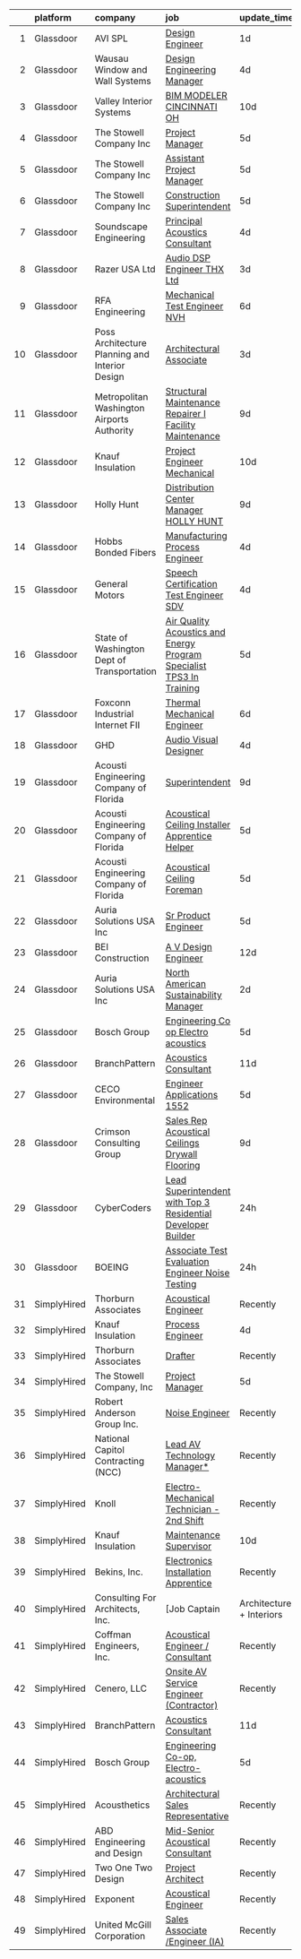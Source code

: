 

|    | platform    | company                                          | job                                                                                                                                                                                                                                                                                                                                                                                                                                                                                                                                                                                                                                                                                                                                                                                                                                                                                                                                                                                                                                                                                                                                                                                                                                                                                                                                                                                                                 | update_time   | location                  |
|---:|:------------|:-------------------------------------------------|:--------------------------------------------------------------------------------------------------------------------------------------------------------------------------------------------------------------------------------------------------------------------------------------------------------------------------------------------------------------------------------------------------------------------------------------------------------------------------------------------------------------------------------------------------------------------------------------------------------------------------------------------------------------------------------------------------------------------------------------------------------------------------------------------------------------------------------------------------------------------------------------------------------------------------------------------------------------------------------------------------------------------------------------------------------------------------------------------------------------------------------------------------------------------------------------------------------------------------------------------------------------------------------------------------------------------------------------------------------------------------------------------------------------------|:--------------|:--------------------------|
|  1 | Glassdoor   | AVI SPL                                          | [Design Engineer](https://www.glassdoor.com/partner/jobListing.htm?pos=118&ao=1136043&s=58&guid=000001815be062fca994019fd1c2031a&src=GD_JOB_AD&t=SR&vt=w&cs=1_de99d0a6&cb=1655103841379&jobListingId=1007932903245&jrtk=3-0-1g5du0opqr0bm801-1g5du0oq9r16q800-08bc8354b9653948-)                                                                                                                                                                                                                                                                                                                                                                                                                                                                                                                                                                                                                                                                                                                                                                                                                                                                                                                                                                                                                                                                                                                                    | 1d            | Herndon, VA               |
|  2 | Glassdoor   | Wausau Window and Wall Systems                   | [Design Engineering Manager](https://www.glassdoor.com/partner/jobListing.htm?pos=111&ao=1136043&s=58&guid=000001815be062fca994019fd1c2031a&src=GD_JOB_AD&t=SR&vt=w&cs=1_871390f5&cb=1655103841378&jobListingId=1007926650532&jrtk=3-0-1g5du0opqr0bm801-1g5du0oq9r16q800-5fc3d03be6e457dd-)                                                                                                                                                                                                                                                                                                                                                                                                                                                                                                                                                                                                                                                                                                                                                                                                                                                                                                                                                                                                                                                                                                                         | 4d            | Wausau, WI                |
|  3 | Glassdoor   | Valley Interior Systems                          | [BIM MODELER  CINCINNATI  OH](https://www.glassdoor.com/partner/jobListing.htm?pos=116&ao=1136043&s=58&guid=000001815be062fca994019fd1c2031a&src=GD_JOB_AD&t=SR&vt=w&ea=1&cs=1_5e23b1d9&cb=1655103841379&jobListingId=1007914469479&jrtk=3-0-1g5du0opqr0bm801-1g5du0oq9r16q800-ee425bde4cca9a92-)                                                                                                                                                                                                                                                                                                                                                                                                                                                                                                                                                                                                                                                                                                                                                                                                                                                                                                                                                                                                                                                                                                                   | 10d           | Cincinnati, OH            |
|  4 | Glassdoor   | The Stowell Company  Inc                         | [Project Manager](https://www.glassdoor.com/partner/jobListing.htm?pos=104&ao=1110586&s=58&guid=000001815be062fca994019fd1c2031a&src=GD_JOB_AD&t=SR&vt=w&ea=1&cs=1_1145bfcb&cb=1655103841377&jobListingId=1007924017479&cpc=654405A9B1E0A9F5&jrtk=3-0-1g5du0opqr0bm801-1g5du0oq9r16q800-07546292c7543e31--6NYlbfkN0BwIuuRfMNr4bHAibij-TAqMQJhCn9qVoEWpyJeWwU_CoUvdW7xSUA4VILr-4NFctUgeFzfu75YM8ao0SqFARX_Akm9Sa7nmzfvzqD5LMYLIXepb2_O-s2pHPzcDVf6OZbEbAtbxV_TOKm94Mmp9frluR_u9XU7Zyljh92CyVLDE17hdML4nPXUkhNBKxIRaMCwCsXe1WHwqrRpk7Ngw-uOkLDnRVlwmJSpSTXe6VfcQVNrN50BMqggh8cDOXmpYyZzarybTaWSRAPyw7KOddODPxEZJn-Sx5GuW7qiDc11kOi3lDrJs-LS6BssQAVz8u3NohoEfNVLKj7StWbrOAx0S0nt9fZHxqkrqBO1CIC6ZSiyApt_6tewX0DWTtTVFvaSLafSER3bMushVRFTXOn4jh8Ce3574QC4JOyTtycJkm9SS_F2s-wMqdRHeoyMRDa6Dj-DoKD9i1NxSLXz4QeeY-BuCwVn0tHeXRFmgcAzglqTdO4RK7Nk)                                                                                                                                                                                                                                                                                                                                                                                                                                                                                                                                                                          | 5d            | Orlando, FL               |
|  5 | Glassdoor   | The Stowell Company  Inc                         | [Assistant Project Manager](https://www.glassdoor.com/partner/jobListing.htm?pos=105&ao=1110586&s=58&guid=000001815be062fca994019fd1c2031a&src=GD_JOB_AD&t=SR&vt=w&ea=1&cs=1_aa98a2ca&cb=1655103841377&jobListingId=1007924074621&cpc=2CAED5C921A5F994&jrtk=3-0-1g5du0opqr0bm801-1g5du0oq9r16q800-8703f27397d63ae9--6NYlbfkN0BwIuuRfMNr4bHAibij-TAqMQJhCn9qVoEWpyJeWwU_CoUvdW7xSUA4PnG_NpEVyz8xrofMjGgjWGoKKeOnYrKXrK4pv9FzbBOsrGi1wvi8AydCpI_NbdIY3ZzIAV1Ads8W3R1pGsaagZNxGazysIWu8idSX5hJxjHHThxMBNr1fRaNU7FsWyN9m1sv9hzfZFJKoXoTF4qIQkyMnTotpfAGogZHZcQtvNhVl2ps5TKMdfBbt2UiOB9SymzM6J5n71C34wviUwm7Xi3BU6w0F6dNU5Gxac8FUJod2DZJqiTlQ_VnuiCVzozR7_gSR6AdysOkdfUa0cdfGXs9Ve1dKDbnhAZTHz062kfGCxBckcBW-cxwZGofOErJdHXkf7PQxwcWvCWYFNUHnNv-Vjbu-T1076g1zUnzBAtretzlutnVQFITpKViwr0WYtHjpsbwCG5LJrNU7M0t66hSy58zy1wiRzwPQWjzjXchxvjVx0vMu7iqrf3zDUNBIZvA-mh-UXk%3D)                                                                                                                                                                                                                                                                                                                                                                                                                                                                                                                                                  | 5d            | Orlando, FL               |
|  6 | Glassdoor   | The Stowell Company  Inc                         | [Construction Superintendent](https://www.glassdoor.com/partner/jobListing.htm?pos=106&ao=1110586&s=58&guid=000001815be062fca994019fd1c2031a&src=GD_JOB_AD&t=SR&vt=w&ea=1&cs=1_14805e6b&cb=1655103841378&jobListingId=1007924059044&cpc=334ABAF5D42DC775&jrtk=3-0-1g5du0opqr0bm801-1g5du0oq9r16q800-0dafba5ca2213705--6NYlbfkN0BwIuuRfMNr4bHAibij-TAqMQJhCn9qVoEWpyJeWwU_CoUvdW7xSUA4nOmqGfQWqk4VRA_D4FMrE4wtO9BUKc5fLhJyJK4KLXMxNwtBDC9pPRDhh9oaTF9zsUurtSXyAezjvRwRe1l6qveFDJW6WeinAxbz2K86GXoyIKaNBTCm0LlDOOxFhdNCIUckvdX9VIdmwMZSbeqQn8HRFyHeXJnh8XQ5lSJ9kzEYDU4R61X_6ZKS1JWTNPqnn0goABaw7I79Gvt_Ai0YUnrOyFNC5VYcx4XEMnGu5cDO2WhoAHNKI2NjhbHT79e90XFjb7GhOM27nDgVdpNNyyuiCKoe4f0May48c9KXdJxG1AiV91CaDibbDk-rQYMTbPfhzWid_AGHmQoYD-S_F3OgjVnB0vZn5vOVxi1gsVPYKw6aNADUxWMeXGL_wQft2dnRS1qVYXJ2XAPiOOsxWhuxsP1uosRoxemp7AJbDo3ALMdfBhodrt8oqX0vj24Vgda1fWqF69Y%3D)                                                                                                                                                                                                                                                                                                                                                                                                                                                                                                                                                | 5d            | Tampa, FL                 |
|  7 | Glassdoor   | Soundscape Engineering                           | [Principal Acoustics Consultant](https://www.glassdoor.com/partner/jobListing.htm?pos=120&ao=1136043&s=58&guid=000001815be062fca994019fd1c2031a&src=GD_JOB_AD&t=SR&vt=w&cs=1_03db915d&cb=1655103841379&jobListingId=1007927922648&jrtk=3-0-1g5du0opqr0bm801-1g5du0oq9r16q800-0629ffe0b08a1a14-)                                                                                                                                                                                                                                                                                                                                                                                                                                                                                                                                                                                                                                                                                                                                                                                                                                                                                                                                                                                                                                                                                                                     | 4d            | Chicago, IL               |
|  8 | Glassdoor   | Razer USA Ltd                                    | [Audio DSP Engineer  THX  Ltd  ](https://www.glassdoor.com/partner/jobListing.htm?pos=115&ao=1136043&s=58&guid=000001815be062fca994019fd1c2031a&src=GD_JOB_AD&t=SR&vt=w&cs=1_14c2b2cc&cb=1655103841379&jobListingId=1007929771967&jrtk=3-0-1g5du0opqr0bm801-1g5du0oq9r16q800-c16985831cd54b74-)                                                                                                                                                                                                                                                                                                                                                                                                                                                                                                                                                                                                                                                                                                                                                                                                                                                                                                                                                                                                                                                                                                                     | 3d            | Remote                    |
|  9 | Glassdoor   | RFA Engineering                                  | [Mechanical Test Engineer   NVH](https://www.glassdoor.com/partner/jobListing.htm?pos=121&ao=1136043&s=58&guid=000001815be062fca994019fd1c2031a&src=GD_JOB_AD&t=SR&vt=w&ea=1&cs=1_f0b498b2&cb=1655103841382&jobListingId=1007922439010&jrtk=3-0-1g5du0opqr0bm801-1g5du0oq9r16q800-528a13db27a297e8-)                                                                                                                                                                                                                                                                                                                                                                                                                                                                                                                                                                                                                                                                                                                                                                                                                                                                                                                                                                                                                                                                                                                | 6d            | Dubuque, IA               |
| 10 | Glassdoor   | Poss Architecture   Planning and Interior Design | [Architectural Associate](https://www.glassdoor.com/partner/jobListing.htm?pos=101&ao=1110586&s=58&guid=000001815be062fca994019fd1c2031a&src=GD_JOB_AD&t=SR&vt=w&ea=1&cs=1_1019684c&cb=1655103841377&jobListingId=1007929513493&cpc=0F120DD93C91FC85&jrtk=3-0-1g5du0opqr0bm801-1g5du0oq9r16q800-24e20df06f3e6b50--6NYlbfkN0DdNONLqhA8z6QrX6vw37qu8cGScUjPKwqVQr3YAsb4-1kF9zPio8EJ7Mfd_3q34FC0EA70cItElEhEbPyyH5M_besM1jJ40vrXhkOyHsTBdjqAODNi6-YkWC6ws5RIL8U8eMKmGzFTRab4fHrb_3shR5tsasl4XEQmQHTBWadx_WA24yuixEn_e86hyKLPiateN6KJ9WjMpugv2036BLmW9fxVNcYuj9VbPr4KB66i8DguwChmVz-JPbYDW_AjJq14ZWsZ5cpODfAcu4eg996tI3yDE3cUUKcf_tihwteqCSktXX22g-zTdcXWPwyqPtdMgJZK8VFcmJshCNCAJ4zjsmd-EDGEQ48abqNP2Rs7wgPzXhL7ITZgUvh6tObn6raIdzXzr4NJKTyVfMOoCtKqcya02yn_XoXzEy2Z6RHO90zncU3f_9rhXfd2WckokC1YHYdbDVS9qaI4dmPBZCjySa8aULlwv_85EKaXgIOKuDEJbKGbzw4GEI-eofzwXv1-Mk1ojOH5Og%3D%3D)                                                                                                                                                                                                                                                                                                                                                                                                                                                                                                                                      | 3d            | Boise, ID                 |
| 11 | Glassdoor   | Metropolitan Washington Airports Authority       | [Structural Maintenance Repairer I  Facility Maintenance ](https://www.glassdoor.com/partner/jobListing.htm?pos=129&ao=1136043&s=58&guid=000001815be062fca994019fd1c2031a&src=GD_JOB_AD&t=SR&vt=w&cs=1_8e6c4673&cb=1655103841384&jobListingId=1007916537134&jrtk=3-0-1g5du0opqr0bm801-1g5du0oq9r16q800-cec144f68c6ce47c-)                                                                                                                                                                                                                                                                                                                                                                                                                                                                                                                                                                                                                                                                                                                                                                                                                                                                                                                                                                                                                                                                                           | 9d            | Dulles, VA                |
| 12 | Glassdoor   | Knauf Insulation                                 | [Project Engineer  Mechanical](https://www.glassdoor.com/partner/jobListing.htm?pos=125&ao=1136043&s=58&guid=000001815be062fca994019fd1c2031a&src=GD_JOB_AD&t=SR&vt=w&ea=1&cs=1_c46d03db&cb=1655103841383&jobListingId=1007913051181&jrtk=3-0-1g5du0opqr0bm801-1g5du0oq9r16q800-914628331dab973b-)                                                                                                                                                                                                                                                                                                                                                                                                                                                                                                                                                                                                                                                                                                                                                                                                                                                                                                                                                                                                                                                                                                                  | 10d           | Shasta Lake, CA           |
| 13 | Glassdoor   | Holly Hunt                                       | [Distribution Center Manager   HOLLY HUNT](https://www.glassdoor.com/partner/jobListing.htm?pos=130&ao=1136043&s=58&guid=000001815be062fca994019fd1c2031a&src=GD_JOB_AD&t=SR&vt=w&ea=1&cs=1_0d670835&cb=1655103841385&jobListingId=1007917347711&jrtk=3-0-1g5du0opqr0bm801-1g5du0oq9r16q800-a4b077a0e85766e3-)                                                                                                                                                                                                                                                                                                                                                                                                                                                                                                                                                                                                                                                                                                                                                                                                                                                                                                                                                                                                                                                                                                      | 9d            | McCook, IL                |
| 14 | Glassdoor   | Hobbs Bonded Fibers                              | [Manufacturing Process Engineer](https://www.glassdoor.com/partner/jobListing.htm?pos=102&ao=1110586&s=58&guid=000001815be062fca994019fd1c2031a&src=GD_JOB_AD&t=SR&vt=w&ea=1&cs=1_11c19323&cb=1655103841377&jobListingId=1007926037487&cpc=D3E44275D43A938E&jrtk=3-0-1g5du0opqr0bm801-1g5du0oq9r16q800-7f698de040879644--6NYlbfkN0BHIfC1zsKGIu0R3teaIu8liT7fbRNLaQeDQfcPJweUK4y4AHNnaS_jcjS3zTt_vBu9Ig11oDt7qrARVX6avZ4_pq-Gz5vvUTGB_ml85Fyna3IEWXXuGlguev61J43HjDMrCuF1g4pR4S2khr4iBRSzsqxnYh3BKQJgpxpSL-ZOWHtU15Wu-6QA5bO_3R8X1rOqMoF0G9LZc2baPSDX0D1FsYcUSzS3LX4-jcUtCPRZM8Blv--_XsxtWKrCrez8w9LZuJshgAjCljsVoTRXAOze74WUyLiSm7w5b_WM-ghM4uFl-4OAse4LJ5dK9citn3wa-96fV6WXH0PTyDx4qN8vCzppaIeIM321BpfexfNoAsnXeTTJG0vSx_da76tK1akidvQ9aQleymi9stts4XRQCvM6e1hRi4-4j2aDkWwtSkKNsFxq3nqdTozblO_1yxMkteChHtrFozGl1FbukYkjpphagqbVk-Q7h42dS8_Nz5pOV1QD5E6u-bGQTAVJvrrfrFKUmusxk-WwLho--o-s)                                                                                                                                                                                                                                                                                                                                                                                                                                                                                                                           | 4d            | Waco, TX                  |
| 15 | Glassdoor   | General Motors                                   | [Speech Certification Test Engineer   SDV](https://www.glassdoor.com/partner/jobListing.htm?pos=117&ao=1136043&s=58&guid=000001815be062fca994019fd1c2031a&src=GD_JOB_AD&t=SR&vt=w&cs=1_1d1f33d2&cb=1655103841379&jobListingId=1007926634688&jrtk=3-0-1g5du0opqr0bm801-1g5du0oq9r16q800-f657101e5b71ce0c-)                                                                                                                                                                                                                                                                                                                                                                                                                                                                                                                                                                                                                                                                                                                                                                                                                                                                                                                                                                                                                                                                                                           | 4d            | Warren, MI                |
| 16 | Glassdoor   | State of Washington Dept  of Transportation      | [Air Quality  Acoustics  and Energy Program Specialist  TPS3  In Training ](https://www.glassdoor.com/partner/jobListing.htm?pos=124&ao=1136043&s=58&guid=000001815be062fca994019fd1c2031a&src=GD_JOB_AD&t=SR&vt=w&cs=1_5fbf8f0e&cb=1655103841383&jobListingId=1007922737215&jrtk=3-0-1g5du0opqr0bm801-1g5du0oq9r16q800-693ff59c2499a516-)                                                                                                                                                                                                                                                                                                                                                                                                                                                                                                                                                                                                                                                                                                                                                                                                                                                                                                                                                                                                                                                                          | 5d            | Shoreline, WA             |
| 17 | Glassdoor   | Foxconn Industrial Internet   FII                | [Thermal Mechanical Engineer](https://www.glassdoor.com/partner/jobListing.htm?pos=110&ao=1136043&s=58&guid=000001815be062fca994019fd1c2031a&src=GD_JOB_AD&t=SR&vt=w&ea=1&cs=1_9014f948&cb=1655103841378&jobListingId=1007921446331&jrtk=3-0-1g5du0opqr0bm801-1g5du0oq9r16q800-d6a641b8b4556e96-)                                                                                                                                                                                                                                                                                                                                                                                                                                                                                                                                                                                                                                                                                                                                                                                                                                                                                                                                                                                                                                                                                                                   | 6d            | Houston, TX               |
| 18 | Glassdoor   | GHD                                              | [Audio Visual Designer](https://www.glassdoor.com/partner/jobListing.htm?pos=128&ao=1136043&s=58&guid=000001815be062fca994019fd1c2031a&src=GD_JOB_AD&t=SR&vt=w&cs=1_3eca0263&cb=1655103841383&jobListingId=1007926334808&jrtk=3-0-1g5du0opqr0bm801-1g5du0oq9r16q800-e9f1dfbecaeb74c7-)                                                                                                                                                                                                                                                                                                                                                                                                                                                                                                                                                                                                                                                                                                                                                                                                                                                                                                                                                                                                                                                                                                                              | 4d            | Chantilly, VA             |
| 19 | Glassdoor   | Acousti Engineering Company of Florida           | [Superintendent](https://www.glassdoor.com/partner/jobListing.htm?pos=123&ao=1136043&s=58&guid=000001815be062fca994019fd1c2031a&src=GD_JOB_AD&t=SR&vt=w&ea=1&cs=1_5385dc65&cb=1655103841383&jobListingId=1007917113861&jrtk=3-0-1g5du0opqr0bm801-1g5du0oq9r16q800-dc67cc9bfc77ea97-)                                                                                                                                                                                                                                                                                                                                                                                                                                                                                                                                                                                                                                                                                                                                                                                                                                                                                                                                                                                                                                                                                                                                | 9d            | Miami, FL                 |
| 20 | Glassdoor   | Acousti Engineering Company of Florida           | [Acoustical Ceiling Installer Apprentice Helper](https://www.glassdoor.com/partner/jobListing.htm?pos=109&ao=1136043&s=58&guid=000001815be062fca994019fd1c2031a&src=GD_JOB_AD&t=SR&vt=w&ea=1&cs=1_a27b972d&cb=1655103841378&jobListingId=1007923920637&jrtk=3-0-1g5du0opqr0bm801-1g5du0oq9r16q800-811011e16ae6038d-)                                                                                                                                                                                                                                                                                                                                                                                                                                                                                                                                                                                                                                                                                                                                                                                                                                                                                                                                                                                                                                                                                                | 5d            | Tampa, FL                 |
| 21 | Glassdoor   | Acousti Engineering Company of Florida           | [Acoustical Ceiling Foreman](https://www.glassdoor.com/partner/jobListing.htm?pos=112&ao=1136043&s=58&guid=000001815be062fca994019fd1c2031a&src=GD_JOB_AD&t=SR&vt=w&ea=1&cs=1_12580ac8&cb=1655103841378&jobListingId=1007923920636&jrtk=3-0-1g5du0opqr0bm801-1g5du0oq9r16q800-9cb9c0355a1a0b53-)                                                                                                                                                                                                                                                                                                                                                                                                                                                                                                                                                                                                                                                                                                                                                                                                                                                                                                                                                                                                                                                                                                                    | 5d            | Tampa, FL                 |
| 22 | Glassdoor   | Auria Solutions USA  Inc                         | [Sr  Product Engineer](https://www.glassdoor.com/partner/jobListing.htm?pos=126&ao=1136043&s=58&guid=000001815be062fca994019fd1c2031a&src=GD_JOB_AD&t=SR&vt=w&ea=1&cs=1_bc84eb98&cb=1655103841383&jobListingId=1007923175401&jrtk=3-0-1g5du0opqr0bm801-1g5du0oq9r16q800-c65b107a814f43c6-)                                                                                                                                                                                                                                                                                                                                                                                                                                                                                                                                                                                                                                                                                                                                                                                                                                                                                                                                                                                                                                                                                                                          | 5d            | Southfield, MI            |
| 23 | Glassdoor   | BEI Construction                                 | [A V Design Engineer](https://www.glassdoor.com/partner/jobListing.htm?pos=113&ao=1136043&s=58&guid=000001815be062fca994019fd1c2031a&src=GD_JOB_AD&t=SR&vt=w&ea=1&cs=1_eda361fc&cb=1655103841378&jobListingId=1007907431700&jrtk=3-0-1g5du0opqr0bm801-1g5du0oq9r16q800-77c64e88ebc83169-)                                                                                                                                                                                                                                                                                                                                                                                                                                                                                                                                                                                                                                                                                                                                                                                                                                                                                                                                                                                                                                                                                                                           | 12d           | San Leandro, CA           |
| 24 | Glassdoor   | Auria Solutions USA  Inc                         | [North American Sustainability Manager](https://www.glassdoor.com/partner/jobListing.htm?pos=122&ao=1136043&s=58&guid=000001815be062fca994019fd1c2031a&src=GD_JOB_AD&t=SR&vt=w&ea=1&cs=1_862fc1e4&cb=1655103841383&jobListingId=1007931799891&jrtk=3-0-1g5du0opqr0bm801-1g5du0oq9r16q800-3aae51f2c96b3b96-)                                                                                                                                                                                                                                                                                                                                                                                                                                                                                                                                                                                                                                                                                                                                                                                                                                                                                                                                                                                                                                                                                                         | 2d            | Southfield, MI            |
| 25 | Glassdoor   | Bosch Group                                      | [Engineering Co op  Electro acoustics](https://www.glassdoor.com/partner/jobListing.htm?pos=108&ao=1136043&s=58&guid=000001815be062fca994019fd1c2031a&src=GD_JOB_AD&t=SR&vt=w&ea=1&cs=1_9df7dcd6&cb=1655103841378&jobListingId=1007924977046&jrtk=3-0-1g5du0opqr0bm801-1g5du0oq9r16q800-b834dfe170aaeebc-)                                                                                                                                                                                                                                                                                                                                                                                                                                                                                                                                                                                                                                                                                                                                                                                                                                                                                                                                                                                                                                                                                                          | 5d            | Burnsville, MN            |
| 26 | Glassdoor   | BranchPattern                                    | [Acoustics Consultant](https://www.glassdoor.com/partner/jobListing.htm?pos=127&ao=1136043&s=58&guid=000001815be062fca994019fd1c2031a&src=GD_JOB_AD&t=SR&vt=w&ea=1&cs=1_a0d69845&cb=1655103841384&jobListingId=1007908916146&jrtk=3-0-1g5du0opqr0bm801-1g5du0oq9r16q800-44b11ba3688056f1-)                                                                                                                                                                                                                                                                                                                                                                                                                                                                                                                                                                                                                                                                                                                                                                                                                                                                                                                                                                                                                                                                                                                          | 11d           | Kansas City, MO           |
| 27 | Glassdoor   | CECO Environmental                               | [Engineer  Applications   1552](https://www.glassdoor.com/partner/jobListing.htm?pos=114&ao=1136043&s=58&guid=000001815be062fca994019fd1c2031a&src=GD_JOB_AD&t=SR&vt=w&ea=1&cs=1_bb98bde7&cb=1655103841378&jobListingId=1007924537291&jrtk=3-0-1g5du0opqr0bm801-1g5du0oq9r16q800-8628e2b9d974a011-)                                                                                                                                                                                                                                                                                                                                                                                                                                                                                                                                                                                                                                                                                                                                                                                                                                                                                                                                                                                                                                                                                                                 | 5d            | Elma, NY                  |
| 28 | Glassdoor   | Crimson Consulting Group                         | [Sales Rep Acoustical Ceilings Drywall Flooring](https://www.glassdoor.com/partner/jobListing.htm?pos=119&ao=1136043&s=58&guid=000001815be062fca994019fd1c2031a&src=GD_JOB_AD&t=SR&vt=w&ea=1&cs=1_5086ac74&cb=1655103841379&jobListingId=1007916439722&jrtk=3-0-1g5du0opqr0bm801-1g5du0oq9r16q800-52cb9f0466d2edbb-)                                                                                                                                                                                                                                                                                                                                                                                                                                                                                                                                                                                                                                                                                                                                                                                                                                                                                                                                                                                                                                                                                                | 9d            | Charlotte, NC             |
| 29 | Glassdoor   | CyberCoders                                      | [Lead Superintendent with Top 3 Residential Developer Builder](https://www.glassdoor.com/partner/jobListing.htm?pos=107&ao=1110586&s=58&guid=000001815be062fca994019fd1c2031a&src=GD_JOB_AD&t=SR&vt=w&ea=1&cs=1_44930612&cb=1655103841378&jobListingId=1007933638890&cpc=8795CF9063CD573D&jrtk=3-0-1g5du0opqr0bm801-1g5du0oq9r16q800-9eb6fcce89bfa6c5--6NYlbfkN0CpFJQzrgRR8WqXWK1qKKEqALWJw739KlKqr2H-MSI4eoBlI4EFrmor2FYZMP3muM1jNBCK8ZzYz3IMT0oJX4-YI7UgmtOOjNjPUk7_5o2BEFMmVJH8srtTJ9qRKKIImDk-Hjr7gqxjQClbpR28IQmUTzI1GP1a7aDOt1StNvQNqIAOGfDpU8pRW4J9IZiAlDsH3PxLxrzedaBbKjnrOlRJ9GLPC9SyIHZPB6eQ3KBAXoEaQllXrXCIKsZuvMdBfnVSTqiyqiXfcU7EeKXeyFKKJUT8Zom3hzpMD158dyQCOI3IuvDGUQHoZPbtgJHE3H-ltUHSz2gxuDpEtMYh4wgspbfgKHznsmy2Q0gru55-y9wYPb-AFPmyBF0zF39FCurl30tnEERkaucBml7XRGNm4-zkeiRXOXXoLdQacACLJp8aNHiDyzLWMdmLR8M_7AEkMDkEHg8R0xBLFen0ZnwpsyBEBrCtNs_EqXlE7ruexT7FYeUUBJGgkKWcRiC_26fgLyauqbsHZrIMI5Pxixhox5qo5XVZLWXFAXumX618T0adFC_kokdbtavhKX2QSfdx9_VQyRqXSFBPk5FWLZxPJaOn5l5MPRpmJW6Y3KiQKehmDGPKEuYVLPVQi0esG37Wk_bSC5-7XKNGxZkZQDvSQ7ddTC4aOzW-yUL6ddxIEvni_2xR9LdUBN0lgMHCdzr1gMxrcdK8c_gOYGsqHvoB9KanAS4TeS_-IKflheDvTDtP-0-bAo_ww5L_zWoyxRtxXT1lgHbHtefykT81wyOi3rSCtUwq6GE1PypcHBAHkk94N24Gw24L48uXd-GY7PPN5bQOp6pXLNR2DUA-HhEsV-HBO3qMWR-oToMRAae0ZxVH3OdqickcCkmzmYQcBxCwF2MqOD6LiKlFLKGEd_-1KnxNE0MxT4TsYeJHN7tedv-ccwrsPATujftPsYIFcyDPZ6LRWH5ZzU5KHdzDF4XmnyEXST0zphijM7vOEfzFdg%3D%3D) | 24h           | Portland, OR              |
| 30 | Glassdoor   | BOEING                                           | [Associate Test   Evaluation Engineer   Noise Testing](https://www.glassdoor.com/partner/jobListing.htm?pos=103&ao=1110586&s=58&guid=000001815be062fca994019fd1c2031a&src=GD_JOB_AD&t=SR&vt=w&cs=1_e5469b52&cb=1655103841377&jobListingId=1007934591413&cpc=47CFDC01B3F81FAC&jrtk=3-0-1g5du0opqr0bm801-1g5du0oq9r16q800-3e0c77670b7584ae--6NYlbfkN0BddK4H-tsabPiX3BvkwhvbvP4OkLNzlRX6egXJy9Hb11ERhvpR4KXHOGIJSt-F4ElrkZPfF_QD0UbJ3DC-TGnX-TSSiUWYIgyW5-QicE9UWf18f3Z0L10o0GBW6PuqzLmXnxHL4YL-jokQlYoKHfUCM4CGmCBC4czzJxtUsBt46L1KZ7FgBlA-iXzkT4ijAraXQzSKg-SSIk-P3Tcz1bmSgyWoXjQwqkKPJzp1wnyW6WicUBS3WodhNzoJl9v_b09_si4WKiQL13FJl9Z0DBdtK0IgyU2_4Gs6-YrOeXSS6bwkMEgmLeN78AZSnP6GBNo30htYHan7T_UIj8F579VI5W8vhlFsZMMxVqCbk1R4UFMZhm9MMcXHMw3EEsFz5ZacYC5NluPza1nF3U66CjDRBRtX7_MNgR-N7BDp9TiMcUfode6M5WS6)                                                                                                                                                                                                                                                                                                                                                                                                                                                                                                                                                                                                          | 24h           | Tukwila, WA               |
| 31 | SimplyHired | Thorburn Associates                              | [Acoustical Engineer](https://www.simplyhired.com/job/THO59Xa554dI0A7zeuGc6A_vF580fBLUGpp4QIsrrGgY7ptb8D8MJQ?q=acoustical+engineering)                                                                                                                                                                                                                                                                                                                                                                                                                                                                                                                                                                                                                                                                                                                                                                                                                                                                                                                                                                                                                                                                                                                                                                                                                                                                              | Recently      | Charlotte, NC +1 location |
| 32 | SimplyHired | Knauf Insulation                                 | [Process Engineer](https://www.simplyhired.com/job/zXpX6nLG-P_W3xWauD2W7ZsDNPVLnYorRIAqQlVxSwlcjwEzOCNs-g?q=acoustical+engineering)                                                                                                                                                                                                                                                                                                                                                                                                                                                                                                                                                                                                                                                                                                                                                                                                                                                                                                                                                                                                                                                                                                                                                                                                                                                                                 | 4d            | Albion, MI +1 location    |
| 33 | SimplyHired | Thorburn Associates                              | [Drafter](https://www.simplyhired.com/job/oaBoN078I1jrFFuyaMFCKtaL34B5-OZdL5DbHV03_6f2aBM7XZRB-w?q=acoustical+engineering)                                                                                                                                                                                                                                                                                                                                                                                                                                                                                                                                                                                                                                                                                                                                                                                                                                                                                                                                                                                                                                                                                                                                                                                                                                                                                          | Recently      | Morrisville, NC           |
| 34 | SimplyHired | The Stowell Company, Inc                         | [Project Manager](https://www.simplyhired.com/job/jJM408du0-SLF_Y0CRXdDHSw2ey1s2hIaFV6nPmhn56YosuB8kIBEw?q=acoustical+engineering)                                                                                                                                                                                                                                                                                                                                                                                                                                                                                                                                                                                                                                                                                                                                                                                                                                                                                                                                                                                                                                                                                                                                                                                                                                                                                  | 5d            | Tampa, FL                 |
| 35 | SimplyHired | Robert Anderson Group Inc.                       | [Noise Engineer](https://www.simplyhired.com/job/cDVfwJH-JU5-yM38TBygwEaBW1plWiJydPdEDcaX2TDlAzDntcbhNQ?q=acoustical+engineering)                                                                                                                                                                                                                                                                                                                                                                                                                                                                                                                                                                                                                                                                                                                                                                                                                                                                                                                                                                                                                                                                                                                                                                                                                                                                                   | Recently      | Detroit, MI               |
| 36 | SimplyHired | National Capitol Contracting (NCC)               | [Lead AV Technology Manager*](https://www.simplyhired.com/job/Yney8CIfnokzOIwCkpHa0xRgoyeJYPSixfcUSF9q1tzOp41bEhK5hw?q=acoustical+engineering)                                                                                                                                                                                                                                                                                                                                                                                                                                                                                                                                                                                                                                                                                                                                                                                                                                                                                                                                                                                                                                                                                                                                                                                                                                                                      | Recently      | Washington, DC            |
| 37 | SimplyHired | Knoll                                            | [Electro-Mechanical Technician - 2nd Shift](https://www.simplyhired.com/job/ZeAXQz2pn4FE6u_oYXxRskPuk_aKqsTiqx588IHlSnc4JTecV_wEBA?q=acoustical+engineering)                                                                                                                                                                                                                                                                                                                                                                                                                                                                                                                                                                                                                                                                                                                                                                                                                                                                                                                                                                                                                                                                                                                                                                                                                                                        | Recently      | East Greenville, PA       |
| 38 | SimplyHired | Knauf Insulation                                 | [Maintenance Supervisor](https://www.simplyhired.com/job/piJJueLO36wtpK6ipVTosxhkT1DEFxhOjRUr7gwMDD_MNXmSBpMAwQ?q=acoustical+engineering)                                                                                                                                                                                                                                                                                                                                                                                                                                                                                                                                                                                                                                                                                                                                                                                                                                                                                                                                                                                                                                                                                                                                                                                                                                                                           | 10d           | Albion, MI                |
| 39 | SimplyHired | Bekins, Inc.                                     | [Electronics Installation Apprentice](https://www.simplyhired.com/job/9Vol3qX0YVBZp3irLDFxCQ0QqVueIGYLWW0aaGiuXB0IxspplDPLag?q=acoustical+engineering)                                                                                                                                                                                                                                                                                                                                                                                                                                                                                                                                                                                                                                                                                                                                                                                                                                                                                                                                                                                                                                                                                                                                                                                                                                                              | Recently      | Coopersville, MI          |
| 40 | SimplyHired | Consulting For Architects, Inc.                  | [Job Captain | Architecture + Interiors | Workplace](https://www.simplyhired.com/job/EOJ8Z-iq238pgndT9oGqdmLUykrpgDdunaGPKqv6RpZmq4xstSJ3Jg?q=acoustical+engineering)                                                                                                                                                                                                                                                                                                                                                                                                                                                                                                                                                                                                                                                                                                                                                                                                                                                                                                                                                                                                                                                                                                                                                                                                                                               | Recently      | San Francisco, CA         |
| 41 | SimplyHired | Coffman Engineers, Inc.                          | [Acoustical Engineer / Consultant](https://www.simplyhired.com/job/syHwHm9bSFZo5SvbD3PHcWAo1vuk7oiUrPv2wgFb2Mjb8gxDZLK5tg?q=acoustical+engineering)                                                                                                                                                                                                                                                                                                                                                                                                                                                                                                                                                                                                                                                                                                                                                                                                                                                                                                                                                                                                                                                                                                                                                                                                                                                                 | Recently      | Oakland, CA               |
| 42 | SimplyHired | Cenero, LLC                                      | [Onsite AV Service Engineer (Contractor)](https://www.simplyhired.com/job/L0txaO-AVpfQvKzg26TFCH3ySWb9G2VjuQzQTZZ1uUADXwo0HACskw?q=acoustical+engineering)                                                                                                                                                                                                                                                                                                                                                                                                                                                                                                                                                                                                                                                                                                                                                                                                                                                                                                                                                                                                                                                                                                                                                                                                                                                          | Recently      | San Francisco, CA         |
| 43 | SimplyHired | BranchPattern                                    | [Acoustics Consultant](https://www.simplyhired.com/job/dzB3c6VmSWQRw64RlSpAyB2wI5ssZ5uQoPYRSl8sgZjZbiH89np7HQ?q=acoustical+engineering)                                                                                                                                                                                                                                                                                                                                                                                                                                                                                                                                                                                                                                                                                                                                                                                                                                                                                                                                                                                                                                                                                                                                                                                                                                                                             | 11d           | Kansas City, MO           |
| 44 | SimplyHired | Bosch Group                                      | [Engineering Co-op, Electro-acoustics](https://www.simplyhired.com/job/2F0zz3YDvN10ejAHZH17thHJEqX_cmPMBqUX6WdiaHncRC63ZiRMJg?q=acoustical+engineering)                                                                                                                                                                                                                                                                                                                                                                                                                                                                                                                                                                                                                                                                                                                                                                                                                                                                                                                                                                                                                                                                                                                                                                                                                                                             | 5d            | Burnsville, MN            |
| 45 | SimplyHired | Acousthetics                                     | [Architectural Sales Representative](https://www.simplyhired.com/job/rShMSRlinX71z4cFvPGN72wLhKIaVu1BRSjeEYvMzGdLhk8IOWZbSg?q=acoustical+engineering)                                                                                                                                                                                                                                                                                                                                                                                                                                                                                                                                                                                                                                                                                                                                                                                                                                                                                                                                                                                                                                                                                                                                                                                                                                                               | Recently      | California                |
| 46 | SimplyHired | ABD Engineering and Design                       | [Mid-Senior Acoustical Consultant](https://www.simplyhired.com/job/idRyd87SPhcY0l4e1fq-X99cNHTSBzJ08tSmbWz61PtPdL117lzFmA?q=acoustical+engineering)                                                                                                                                                                                                                                                                                                                                                                                                                                                                                                                                                                                                                                                                                                                                                                                                                                                                                                                                                                                                                                                                                                                                                                                                                                                                 | Recently      | Grand Rapids, MI          |
| 47 | SimplyHired | Two One Two Design                               | [Project Architect](https://www.simplyhired.com/job/4thFo_rYa3eLIf0prraXtI3UvpiXm2cTnvzqhhJjY3v2wF1-aRuCXQ?q=acoustical+engineering)                                                                                                                                                                                                                                                                                                                                                                                                                                                                                                                                                                                                                                                                                                                                                                                                                                                                                                                                                                                                                                                                                                                                                                                                                                                                                | Recently      | New York, NY              |
| 48 | SimplyHired | Exponent                                         | [Acoustical Engineer](https://www.simplyhired.com/job/o0kVEB8bQN6101DabSZExKihYen-XTxUc1O8gkjqYaCLle3s7WzVjg?q=acoustical+engineering)                                                                                                                                                                                                                                                                                                                                                                                                                                                                                                                                                                                                                                                                                                                                                                                                                                                                                                                                                                                                                                                                                                                                                                                                                                                                              | Recently      | Denver, CO                |
| 49 | SimplyHired | United McGill Corporation                        | [Sales Associate /Engineer (IA)](https://www.simplyhired.com/job/sqeaGCJcwVBaL_9qmm1dIx93r65BZXVFQDKP72-MZ-tx8YzgyYYpoQ?q=acoustical+engineering)                                                                                                                                                                                                                                                                                                                                                                                                                                                                                                                                                                                                                                                                                                                                                                                                                                                                                                                                                                                                                                                                                                                                                                                                                                                                   | Recently      | Des Moines, IA            |